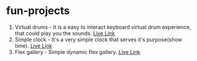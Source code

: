 # fun-projects

1. Virtual drums - It is a easy to interact keyboard virtual drum experience, that could play you the sounds. [Live Link](https://virtual-drums.surge.sh/)
2. Simple clock - It's a very simple clock that serves it's purpose(show time). [Live Link](https://volant-clock.surge.sh)
3. Flex gallery - Simple dynamic flex gallery. [Live Link](https://dynamic-flex-gallery.surge.sh/)
